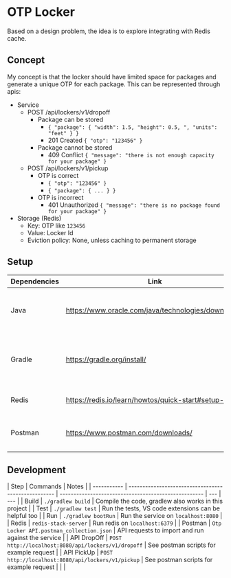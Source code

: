 # OTP Locker

Based on a design problem, the idea is to explore integrating with Redis cache.

## Concept

My concept is that the locker should have limited space for packages and
generate a unique OTP for each package. This can be represented through apis:

- Service
  - POST /api/lockers/v1/dropoff
    - Package can be stored
      - `{ "package": { "width": 1.5, "height": 0.5, ", "units": "feet" } }`
      - 201 Created `{ "otp": "123456" }`
    - Package cannot be stored
      - 409 Conflict `{ "message": "there is not enough capacity for your package" }`
  - POST /api/lockers/v1/pickup
    - OTP is correct
      - `{ "otp": "123456" }`
      - `{ "package": { ... } }`
    - OTP is incorrect
      - 401 Unauthorized `{ "message": "there is no package found for your package" }`
- Storage (Redis)
  - Key: OTP like `123456`
  - Value: Locker Id
  - Eviction policy: None, unless caching to permanent storage

## Setup

| Dependencies | Link                                                    | Description                                                                           |
| ------------ | ------------------------------------------------------- | ------------------------------------------------------------------------------------- |
| Java         | <https://www.oracle.com/java/technologies/downloads/>   | Install latest Java and setup JAVA_HOME, VS code extensions, etc.                     |
| Gradle       | <https://gradle.org/install/>                           | Use `./gradlew` in the project and setup any environment specific `gradle.properties` |
| Redis        | <https://redis.io/learn/howtos/quick-start#setup-redis> | Install redis stack server and tools like Redis Insight                               |
| Postman      | <https://www.postman.com/downloads/>                    | Install postman to send API requests to run against the service                       |

## Development

| Step        | Commands                                            | Notes                                                |
| ----------- | --------------------------------------------------- | ---------------------------------------------------- | --- | --- |
| Build       | `./gradlew build`                                   | Compile the code, gradlew also works in this project |
| Test        | `./gradlew test`                                    | Run the tests, VS code extensions can be helpful too |
| Run         | `./gradlew bootRun`                                 | Run the service on `localhost:8080`                  |
| Redis       | `redis-stack-server`                                | Run redis on `localhost:6379`                        |
| Postman     | `Otp Locker API.postman_collection.json`            | API requests to import and run against the service   |
| API DropOff | `POST http://localhost:8080/api/lockers/v1/dropoff` | See postman scripts for example request              |
| API PickUp  | `POST http://localhost:8080/api/lockers/v1/pickup`  | See postman scripts for example request              |     |     |
